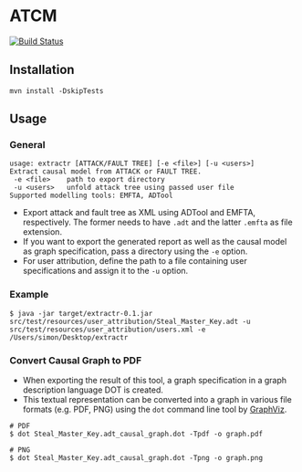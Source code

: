 # ATCM

[![Build Status](https://travis-ci.com/srehwald/extractr.svg?token=YUmexXqP9AGj9wNMuDhx&branch=develop)](https://travis-ci.com/srehwald/extractr)

## Installation
```
mvn install -DskipTests
```

## Usage

### General
```
usage: extractr [ATTACK/FAULT TREE] [-e <file>] [-u <users>]
Extract causal model from ATTACK or FAULT TREE.
 -e <file>    path to export directory
 -u <users>   unfold attack tree using passed user file
Supported modelling tools: EMFTA, ADTool
```

- Export attack and fault tree as XML using ADTool and EMFTA, respectively. The former needs to have `.adt` and the latter `.emfta` as file extension.
- If you want to export the generated report as well as the causal model as graph specification, pass a directory using the `-e` option.
- For user attribution, define the path to a file containing user specifications and assign it to the `-u` option.

### Example
```
$ java -jar target/extractr-0.1.jar src/test/resources/user_attribution/Steal_Master_Key.adt -u src/test/resources/user_attribution/users.xml -e /Users/simon/Desktop/extractr
```

### Convert Causal Graph to PDF

- When exporting the result of this tool, a graph specification in a graph description language DOT is created.
- This textual representation can be converted into a graph in various file formats (e.g. PDF, PNG) using the `dot` command line tool by [GraphViz](http://www.graphviz.org).

```
# PDF
$ dot Steal_Master_Key.adt_causal_graph.dot -Tpdf -o graph.pdf

# PNG
$ dot Steal_Master_Key.adt_causal_graph.dot -Tpng -o graph.png
```
